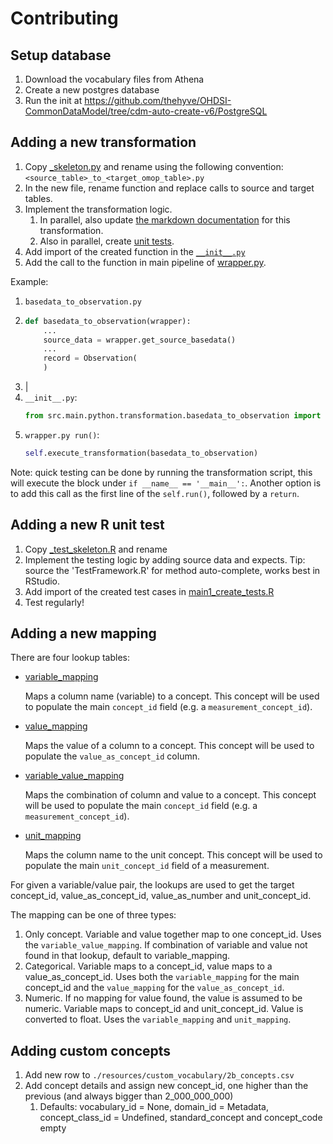 # Contributing

## Setup database
1. Download the vocabulary files from Athena
2. Create a new postgres database
3. Run the init at <https://github.com/thehyve/OHDSI-CommonDataModel/tree/cdm-auto-create-v6/PostgreSQL>

## Adding a new transformation
1. Copy [_skeleton.py](src/main/python/transformation/_skeleton.py) and rename using the following convention: `<source_table>_to_<target_omop_table>.py` 
2. In the new file, rename function and replace calls to source and target tables.
3. Implement the transformation logic.
   1) In parallel, also update [the markdown documentation](docs) for this transformation.
   2) Also in parallel, create [unit tests](#adding-a-new-r-unit-test).
4. Add import of the created function in the [`__init__.py`](src/main/python/transformation/__init__.py) 
5. Add the call to the function in main pipeline of [wrapper.py](src/main/python/wrapper.py). 

Example:
1. `basedata_to_observation.py`
2. ```python
   def basedata_to_observation(wrapper):
       ...
       source_data = wrapper.get_source_basedata()
       ...
       record = Observation(
       )
   ```
3. |
4. `__init__.py`: 
   ```python
   from src.main.python.transformation.basedata_to_observation import basedata_to_observation
   ```
5. `wrapper.py run()`: 
   ```python
   self.execute_transformation(basedata_to_observation)
   ```

Note: quick testing can be done by running the transformation script, this will execute the block under `if __name__ == '__main__':`.
Another option is to add this call as the first line of the `self.run()`, followed by a `return`. 


## Adding a new R unit test
1. Copy [_test_skeleton.R](/src/test/R/test_cases) and rename
2. Implement the testing logic by adding source data and expects. Tip: source the 'TestFramework.R' for method auto-complete, works best in RStudio.
3. Add import of the created test cases in [main1_create_tests.R](/src/test/R)
4. Test regularly!


## Adding a new mapping
There are four lookup tables:
  - [variable_mapping](resources/mapping_tables/variable_mapping.csv)
    
    Maps a column name (variable) to a concept. This concept will be used to populate the main `concept_id` field (e.g. a `measurement_concept_id`).
  - [value_mapping](resources/mapping_tables/value_mapping.csv)
    
    Maps the value of a column to a concept. This concept will be used to populate the `value_as_concept_id` column.
  - [variable_value_mapping](resources/mapping_tables/variable_value_mapping.csv)
    
    Maps the combination of column and value to a concept. This concept will be used to populate the main `concept_id` field (e.g. a `measurement_concept_id`).
  - [unit_mapping](resources/mapping_tables/unit_mapping.csv)
    
    Maps the column name to the unit concept. This concept will be used to populate the main `unit_concept_id` field of a measurement.

For given a variable/value pair, the lookups are used to get the target concept_id, value_as_concept_id, value_as_number and unit_concept_id.

The mapping can be one of three types:
 1. Only concept. Variable and value together map to one concept_id. Uses the `variable_value_mapping`. If combination of variable and value not found in that lookup, default to variable_mapping.
 2. Categorical. Variable maps to a concept_id, value maps to a value_as_concept_id. Uses both the `variable_mapping` for the main concept_id and the `value_mapping` for the `value_as_concept_id`.
 3. Numeric. If no mapping for value found, the value is assumed to be numeric. Variable maps to concept_id and unit_concept_id. Value is converted to float. Uses the `variable_mapping` and `unit_mapping`.
        
   
## Adding custom concepts
1. Add new row to `./resources/custom_vocabulary/2b_concepts.csv`
2. Add concept details and assign new concept_id, one higher than the previous (and always bigger than 2_000_000_000) 
    1. Defaults: vocabulary_id = None, domain_id = Metadata, concept_class_id = Undefined, standard_concept and concept_code empty
